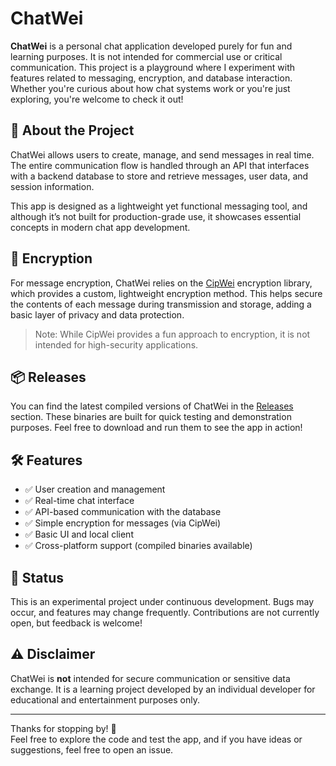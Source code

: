 # ChatWei

**ChatWei** is a personal chat application developed purely for fun and learning purposes. It is not intended for commercial use or critical communication. This project is a playground where I experiment with features related to messaging, encryption, and database interaction. Whether you're curious about how chat systems work or you're just exploring, you're welcome to check it out!

## 💬 About the Project

ChatWei allows users to create, manage, and send messages in real time. The entire communication flow is handled through an API that interfaces with a backend database to store and retrieve messages, user data, and session information.

This app is designed as a lightweight yet functional messaging tool, and although it’s not built for production-grade use, it showcases essential concepts in modern chat app development.

## 🔐 Encryption

For message encryption, ChatWei relies on the [CipWei](https://github.com/Hoshikuu/cipwei) encryption library, which provides a custom, lightweight encryption method. This helps secure the contents of each message during transmission and storage, adding a basic layer of privacy and data protection.

> Note: While CipWei provides a fun approach to encryption, it is not intended for high-security applications.

## 📦 Releases

You can find the latest compiled versions of ChatWei in the [Releases](../../releases) section. These binaries are built for quick testing and demonstration purposes. Feel free to download and run them to see the app in action!

## 🛠️ Features

- ✅ User creation and management  
- ✅ Real-time chat interface  
- ✅ API-based communication with the database  
- ✅ Simple encryption for messages (via CipWei)  
- ✅ Basic UI and local client  
- ✅ Cross-platform support (compiled binaries available)

## 🚧 Status

This is an experimental project under continuous development. Bugs may occur, and features may change frequently. Contributions are not currently open, but feedback is welcome!

## ⚠️ Disclaimer

ChatWei is **not** intended for secure communication or sensitive data exchange. It is a learning project developed by an individual developer for educational and entertainment purposes only.

---

Thanks for stopping by! 🌟  
Feel free to explore the code and test the app, and if you have ideas or suggestions, feel free to open an issue.
